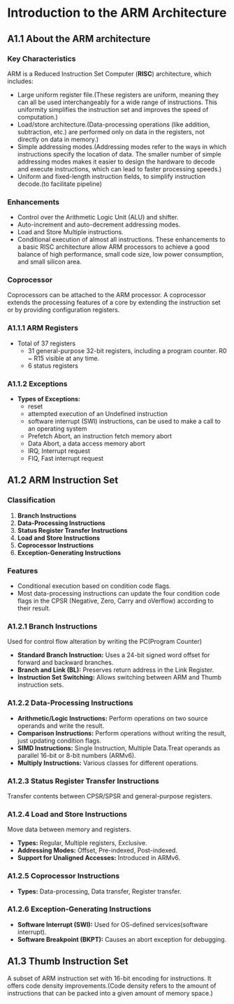 # Introduction to the ARM Architecture
## A1.1 About the ARM architecture

### Key Characteristics
ARM is a Reduced Instruction Set Computer (**RISC**) architecture, which includes:
- Large uniform register file.(These registers are uniform, meaning they can all be used interchangeably for a wide range of instructions. This uniformity simplifies the instruction set and improves the speed of computation.)
- Load/store architecture.(Data-processing operations (like addition, subtraction, etc.) are performed only on data in the registers, not directly on data in memory.)
- Simple addressing modes.(Addressing modes refer to the ways in which instructions specify the location of data. The smaller number of simple addressing modes makes it easier to design the hardware to decode and execute instructions, which can lead to faster processing speeds.)
- Uniform and fixed-length instruction fields, to simplify instruction decode.(to facilitate pipeline)

### Enhancements
- Control over the Arithmetic Logic Unit (ALU) and shifter.
- Auto-increment and auto-decrement addressing modes.
- Load and Store Multiple instructions.
- Conditional execution of almost all instructions.
These enhancements to a basic RISC architecture allow ARM processors to achieve a good balance of high performance, small code size, low power consumption, and small silicon area.

### Coprocessor
Coprocessors can be attached to the ARM processor. A coprocessor extends the processing features of a core by extending the instruction set or by providing configuration registers.

### A1.1.1 ARM Registers
- Total of 37 registers
  - 31 general-purpose 32-bit registers, including a program counter. R0 ~ R15 visible at any time.
  - 6 status registers

### A1.1.2 Exceptions
- **Types of Exceptions:**
  - reset
  - attempted execution of an Undefined instruction
  - software interrupt (SWI) instructions, can be used to make a call to an operating system
  - Prefetch Abort, an instruction fetch memory abort
  - Data Abort, a data access memory abort
  - IRQ, Interrupt request
  - FIQ, Fast interrupt request

## A1.2 ARM Instruction Set
### Classification
1. **Branch Instructions**
2. **Data-Processing Instructions**
3. **Status Register Transfer Instructions**
4. **Load and Store Instructions**
5. **Coprocessor Instructions**
6. **Exception-Generating Instructions**

### Features
- Conditional execution based on condition code flags.
- Most data-processing instructions can update the four condition code flags in the CPSR (Negative, Zero, Carry and oVerflow) according to their result.

### A1.2.1 Branch Instructions
Used for control flow alteration by writing the PC(Program Counter)
- **Standard Branch Instruction:** Uses a 24-bit signed word offset for forward and backward branches.
- **Branch and Link (BL):** Preserves return address in the Link Register.
- **Instruction Set Switching:** Allows switching between ARM and Thumb instruction sets.

### A1.2.2 Data-Processing Instructions
- **Arithmetic/Logic Instructions:** Perform operations on two source operands and write the result.
- **Comparison Instructions:** Perform operations without writing the result, just updating condition flags.
- **SIMD Instructions:** Single Instruction, Multiple Data.Treat operands as parallel 16-bit or 8-bit numbers (ARMv6).
- **Multiply Instructions:** Various classes for different operations.

### A1.2.3 Status Register Transfer Instructions
Transfer contents between CPSR/SPSR and general-purpose registers.

### A1.2.4 Load and Store Instructions
Move data between memory and registers.
- **Types:** Regular, Multiple registers, Exclusive.
- **Addressing Modes:** Offset, Pre-indexed, Post-indexed.
- **Support for Unaligned Accesses:** Introduced in ARMv6.

### A1.2.5 Coprocessor Instructions
- **Types:** Data-processing, Data transfer, Register transfer.

### A1.2.6 Exception-Generating Instructions
- **Software Interrupt (SWI):** Used for OS-defined services(software interrupt).
- **Software Breakpoint (BKPT):** Causes an abort exception for debugging.

## A1.3 Thumb Instruction Set
A subset of ARM instruction set with 16-bit encoding for instructions.
It offers code density improvements.(Code density refers to the amount of instructions that can be packed into a given amount of memory space.)
